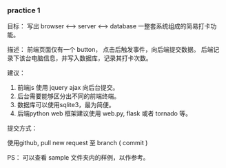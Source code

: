### practice 1

目标： 写出 browser <--> server <--> database 一整套系统组成的简易打卡功能。

描述： 前端页面仅有一个 button， 点击后触发事件，向后端提交数据。 后端记录下该台电脑信息，并写入数据库，记录其打卡次数。

建议： 

1. 前端js 使用 jquery ajax 向后台提交。
2. 后台需要能够区分出不同的前端终端。
3. 数据库可以使用sqlite3，最为简便。
4. 后端python web 框架建议使用 web.py, flask 或者 tornado 等。

提交方式：

使用github, pull new request 至 branch ( commit )

PS： 可以查看 sample 文件夹内的样例，以作参考。